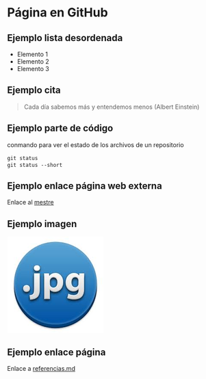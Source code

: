 #  Página en GitHub

## Ejemplo lista desordenada  
- Elemento 1
- Elemento 2
- Elemento 3

## Ejemplo cita 
> Cada día sabemos más y entendemos menos (Albert Einstein)

## Ejemplo parte de código
conmando para ver el estado de los archivos de un repositorio
```
git status
git status --short
```

## Ejemplo enlace página web externa
Enlace al [mestre](https://mestre.iessanclemente.net/)

## Ejemplo imagen
![imagen](./imagen.jpg)

## Ejemplo enlace página 
Enlace a [referencias.md](./referencias.md)
